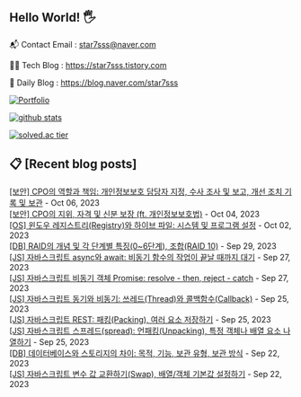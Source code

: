 ## Hello World! 🖐

📬 Contact Email : star7sss@naver.com

👨‍💻 Tech Blog : https://star7sss.tistory.com

🤪 Daily Blog : https://blog.naver.com/star7sss

[![Portfolio](https://img.shields.io/badge/Portfolio-%23000000.svg?style=for-the-badge&logo=firefox&logoColor=#FF7139)](https://fern-way-13f.notion.site/Jang-Thang-3b7b327981a2456c8ee5952eadb848b9)

[![github stats](https://github-readme-stats.vercel.app/api?username=jangThang&show_icons=true&hide_border=False)](https://star7sss.tistory.com)

[![solved.ac tier](http://mazassumnida.wtf/api/v2/generate_badge?boj=star7sss)](https://solved.ac/star7sss)

## 📋 [Recent blog posts]
[[보안] CPO의 역할과 책임: 개인정보보호 담당자 지정, 수사 조사 및 보고, 개선 조치 기록 및 보관](https://star7sss.tistory.com/987) - Oct 06, 2023<br>
[[보안] CPO의 지위, 자격 및 신분 보장 (ft. 개인정보보호법)](https://star7sss.tistory.com/986) - Oct 04, 2023<br>
[[OS] 윈도우 레지스트리(Registry)와 하이브 파일: 시스템 및 프로그램 설정](https://star7sss.tistory.com/985) - Oct 02, 2023<br>
[[DB] RAID의 개념 및 각 단계별 특징(0~6단계), 조합(RAID 10)](https://star7sss.tistory.com/984) - Sep 29, 2023<br>
[[JS] 자바스크립트 async와 await: 비동기 함수의 작업이 끝날 때까지 대기](https://star7sss.tistory.com/983) - Sep 27, 2023<br>
[[JS] 자바스크립트 비동기 객체 Promise: resolve - then, reject - catch](https://star7sss.tistory.com/982) - Sep 27, 2023<br>
[[JS] 자바스크립트 동기와 비동기: 쓰레드(Thread)와 콜백함수(Callback)](https://star7sss.tistory.com/981) - Sep 25, 2023<br>
[[JS] 자바스크립트 REST: 패킹(Packing), 여러 요소 저장하기](https://star7sss.tistory.com/980) - Sep 25, 2023<br>
[[JS] 자바스크립트 스프레드(spread): 언패킹(Unpacking), 특정 객체나 배열 요소 나열하기](https://star7sss.tistory.com/979) - Sep 25, 2023<br>
[[DB] 데이터베이스와 스토리지의 차이: 목적, 기능, 보관 유형, 보관 방식](https://star7sss.tistory.com/978) - Sep 22, 2023<br>
[[JS] 자바스크립트 변수 값 교환하기(Swap), 배열/객체 기본값 설정하기](https://star7sss.tistory.com/977) - Sep 22, 2023<br>
